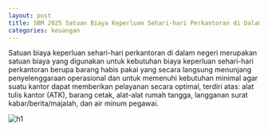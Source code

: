 ```yaml
---
layout: post
title: SBM 2025 Satuan Biaya Keperluan Sehari-hari Perkantoran di Dalam Negeri
categories: keuangan
---
```


Satuan biaya keperluan sehari-hari perkantoran di dalam negeri merupakan satuan biaya yang digunakan untuk kebutuhan biaya keperluan sehari-hari perkantoran berupa barang habis pakai yang secara langsung menunjang penyelenggaraan operasional dan untuk memenuhi kebutuhan minimal agar suatu kantor dapat memberikan pelayanan secara optimal, terdiri atas: alat tulis kantor (ATK), barang cetak, alat-alat rumah tangga, langganan surat kabar/berita/majalah, dan air minum pegawai.


![h1](https://blogger.googleusercontent.com/img/b/R29vZ2xl/AVvXsEjNyBSUi9UJ0SJLPJKknRZvYvbSBZc0JBB_QsIPMvYH9qFKY_nxLpxcUhme5j1PDqTP5RxcOwPfFpe-aLnST2MWadJ600REhbdumm3UJOdYBW8eSuZqltU7ucPtFBZK_1YNTfOzHeoeZOEPtw9dSQ_H2Sznt0T7_ifCkIvUaZ1PqLIt6A/s1600/SBM_2025_Page_081.jpg)